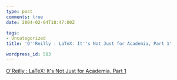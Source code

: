 ```yaml
---
type: post
comments: true
date: 2004-02-04T18:47:00Z

tags:
- Uncategorized
title: 'O''Reilly : LaTeX: It''s Not Just for Academia, Part 1'

wordpress_id: 583
---
```


[O'Reilly : LaTeX: It's Not Just for Academia, Part 1](http://www.macdevcenter.com/pub/a/mac/2004/02/03/latex.html)
